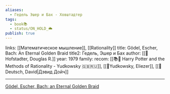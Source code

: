 ```yaml
---
aliases:
  - Гедель Эшер и Бах - Ховштадтер
tags:
  - book📚
  - status/ON_HOLD_🌥️
publish: true
---
```

links: [[Математическое мышление]], [[Rationality]]
title: Gödel, Escher, Bach: An Eternal Golden Braid
title2: Гедель, Эшер и Бах
author: [[👤Hofstadter, Douglas R.]]
year: 1979
family:
recom: [[📚🌳 Harry Potter and the Methods of Rationality - Yudkowsky 🇬🇧🇷🇺]], [[👤Yudkowsky, Eliezer]], [[👤Deutsch, David|Дэвид Дойч]]

---

[Gödel, Escher, Bach: an Eternal Golden Braid](https://www.goodreads.com/book/show/24113.G_del_Escher_Bach?from_search=true&from_srp=true&qid=3hq16XFN6C&rank=1)